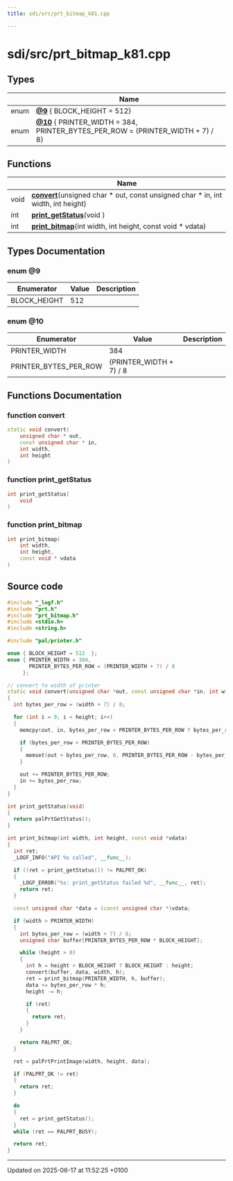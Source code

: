 ```yaml
---
title: sdi/src/prt_bitmap_k81.cpp

---
```


# sdi/src/prt_bitmap_k81.cpp



## Types

|                | Name           |
| -------------- | -------------- |
| enum| **[@9](prt__bitmap__k81_8cpp.md#enum-@9)** { BLOCK_HEIGHT = 512} |
| enum| **[@10](prt__bitmap__k81_8cpp.md#enum-@10)** { PRINTER_WIDTH = 384, PRINTER_BYTES_PER_ROW = (PRINTER_WIDTH + 7) / 8} |

## Functions

|                | Name           |
| -------------- | -------------- |
| void | **[convert](prt__bitmap__k81_8cpp.md#function-convert)**(unsigned char * out, const unsigned char * in, int width, int height) |
| int | **[print_getStatus](prt__bitmap__k81_8cpp.md#function-print-getstatus)**(void ) |
| int | **[print_bitmap](prt__bitmap__k81_8cpp.md#function-print-bitmap)**(int width, int height, const void * vdata) |

## Types Documentation

### enum @9

| Enumerator | Value | Description |
| ---------- | ----- | ----------- |
| BLOCK_HEIGHT | 512|   |




### enum @10

| Enumerator | Value | Description |
| ---------- | ----- | ----------- |
| PRINTER_WIDTH | 384|   |
| PRINTER_BYTES_PER_ROW | (PRINTER_WIDTH + 7) / 8|   |





## Functions Documentation

### function convert

```cpp
static void convert(
    unsigned char * out,
    const unsigned char * in,
    int width,
    int height
)
```


### function print_getStatus

```cpp
int print_getStatus(
    void 
)
```


### function print_bitmap

```cpp
int print_bitmap(
    int width,
    int height,
    const void * vdata
)
```




## Source code

```cpp
#include "_logf.h"
#include "prt.h"
#include "prt_bitmap.h"
#include <stdio.h>
#include <string.h>

#include "pal/printer.h"

enum { BLOCK_HEIGHT = 512  };
enum { PRINTER_WIDTH = 384,
       PRINTER_BYTES_PER_ROW = (PRINTER_WIDTH + 7) / 8
     };

// convert to width of printer
static void convert(unsigned char *out, const unsigned char *in, int width, int height)
{
  int bytes_per_row = (width + 7) / 8;

  for (int i = 0; i < height; i++)
  {
    memcpy(out, in, bytes_per_row < PRINTER_BYTES_PER_ROW ? bytes_per_row : PRINTER_BYTES_PER_ROW);

    if (bytes_per_row < PRINTER_BYTES_PER_ROW)
    {
      memset(out + bytes_per_row, 0, PRINTER_BYTES_PER_ROW - bytes_per_row);
    }

    out += PRINTER_BYTES_PER_ROW;
    in += bytes_per_row;
  }
}

int print_getStatus(void)
{
  return palPrtGetStatus();
}

int print_bitmap(int width, int height, const void *vdata)
{
  int ret;
  _LOGF_INFO("API %s called", __func__);

  if ((ret = print_getStatus()) != PALPRT_OK)
  {
    _LOGF_ERROR("%s: print_getStatus failed %d", __func__, ret);
    return ret;
  }

  const unsigned char *data = (const unsigned char *)vdata;

  if (width > PRINTER_WIDTH)
  {
    int bytes_per_row = (width + 7) / 8;
    unsigned char buffer[PRINTER_BYTES_PER_ROW * BLOCK_HEIGHT];

    while (height > 0)
    {
      int h = height > BLOCK_HEIGHT ? BLOCK_HEIGHT : height;
      convert(buffer, data, width, h);
      ret = print_bitmap(PRINTER_WIDTH, h, buffer);
      data += bytes_per_row * h;
      height -= h;

      if (ret)
      {
        return ret;
      }
    }

    return PALPRT_OK;
  }

  ret = palPrtPrintImage(width, height, data);

  if (PALPRT_OK != ret)
  {
    return ret;
  }

  do
  {
    ret = print_getStatus();
  }
  while (ret == PALPRT_BUSY);

  return ret;
}
```


-------------------------------

Updated on 2025-06-17 at 11:52:25 +0100
